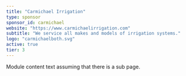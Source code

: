 ```yaml
---
title: "Carmichael Irrigation"
type: sponsor
sponsor_id: carmichael
website: "https://www.carmichaelirrigation.com"
subtitle: "We service all makes and models of irrigation systems."
logo: "carmichaelboth.svg"
active: true
tier: 3
---
```

Module content text assuming that there is a sub page.